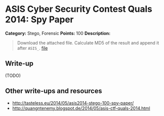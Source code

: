 # ASIS Cyber Security Contest Quals 2014: Spy Paper

**Category:** Stego, Forensic
**Points:** 100
**Description:**

> Download the attached file.
> Calculate MD5 of the result and append it after `ASIS_`.
> [file](stego_100_7181a9caf2a2aff628ae86b2e9ccb22b)

## Write-up

(TODO)

## Other write-ups and resources

* <http://tasteless.eu/2014/05/asis2014-stego-100-spy-paper/>
* <http://quangntenemy.blogspot.de/2014/05/asis-ctf-quals-2014.html>
